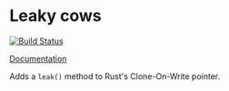 Leaky cows
==========

[![Build Status](https://travis-ci.org/notriddle/rust-leaky-cow.svg)](https://travis-ci.org/notriddle/rust-leaky-cow)

[Documentation](https://www.notriddle.com/rustdoc/leaky_cow/)

Adds a `leak()` method to Rust's Clone-On-Write pointer.

